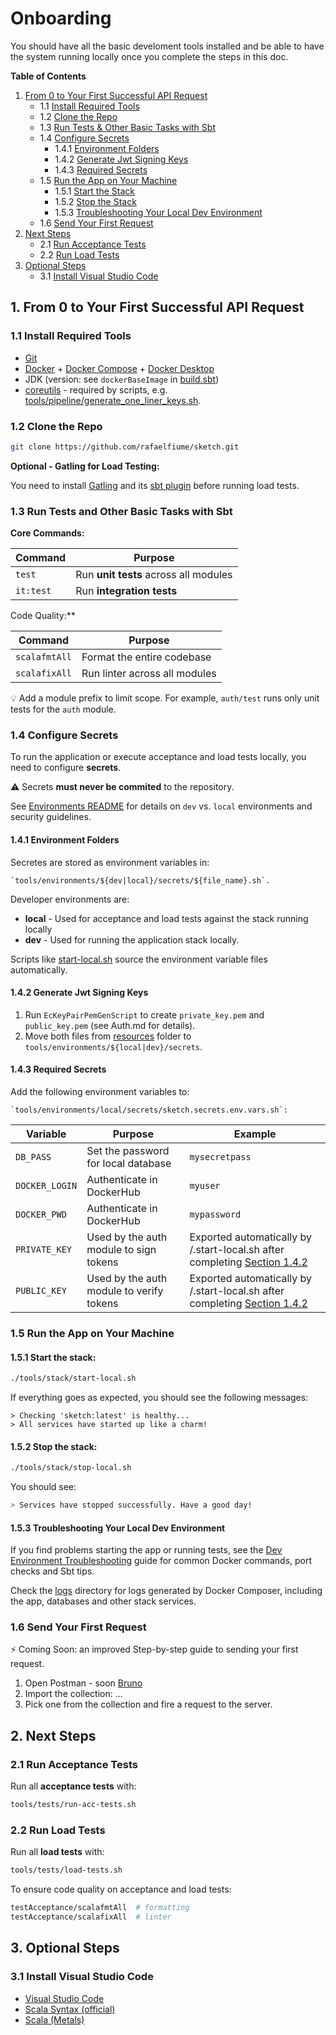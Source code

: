 # Onboarding

You should have all the basic develoment tools installed and be able to have the system running locally once you complete the steps in this doc.

**Table of Contents**

1. [From 0 to Your First Successful API Request](#1-from-0-to-your-first-successful-api-request)
    - 1.1 [Install Required Tools](#12-install-required-tools)
    - 1.2 [Clone the Repo](#11-clone-the-repo)
    - 1.3 [Run Tests & Other Basic Tasks with Sbt](#13-run-tests-and-other-basic-tasks-with-sbt)
    - 1.4 [Configure Secrets](#14-configure-secrets)
       - 1.4.1 [Environment Folders](#141-environment-folders)
       - 1.4.2 [Generate Jwt Signing Keys](#142-generate-jwt-signing-keys)
       - 1.4.3 [Required Secrets](#143-required-secrets)
    - 1.5 [Run the App on Your Machine](#15-run-the-app-on-your-machine)
       - 1.5.1 [Start the Stack](#151-start-the-stack)
       - 1.5.2 [Stop the Stack](#152-stop-the-stack)
       - 1.5.3 [Troubleshooting Your Local Dev Environment](#153-troubleshooting-your-local-dev-environment)
    - 1.6 [Send Your First Request](#16-send-your-first-request)
2. [Next Steps](#2-next-steps)
    - 2.1 [Run Acceptance Tests](#21-run-acceptance-tests)
    - 2.2 [Run Load Tests](#22-run-load-tests)
3. [Optional Steps](#3-optional-steps)
    - 3.1 [Install Visual Studio Code](#31-install-visual-studio-code)


## 1. From 0 to Your First Successful API Request

### 1.1 Install Required Tools
    
* [Git](https://git-scm.com/)
* [Docker](https://www.docker.com/) + [Docker Compose](https://docs.docker.com/compose/) + [Docker Desktop](https://docs.docker.com/desktop/setup/install/linux/ubuntu/)
* JDK (version: see `dockerBaseImage` in [build.sbt](../build.sbt))
* [coreutils](https://www.gnu.org/software/coreutils/) - required by scripts, e.g. [tools/pipeline/generate_one_liner_keys.sh](../tools/pipeline/generate_one_liner_keys.sh).

### 1.2 Clone the Repo

```bash
git clone https://github.com/rafaelfiume/sketch.git
```

**Optional - Gatling for Load Testing:**

You need to install [Gatling](https://docs.gatling.io/tutorials/scripting-intro/) and its [sbt plugin](https://docs.gatling.io/integrations/build-tools/sbt-plugin/) before running load tests.


### 1.3 Run Tests and Other Basic Tasks with Sbt

**Core Commands:**

| Command        | Purpose |
|----------------|---------|
| `test`         | Run **unit tests** across all modules |
| `it:test`      | Run **integration tests**             |

Code Quality:**

| Command         | Purpose |
|-----------------|---------|
| `scalafmtAll`   | Format the entire codebase |
| `scalafixAll`   | Run linter across all modules |

💡 Add a module prefix to limit scope. For example, `auth/test` runs only unit tests for the `auth` module.


### 1.4 Configure Secrets

To run the application or execute acceptance and load tests locally, you need to configure **secrets**.

⚠️ Secrets **must never be commited** to the repository.

See [Environments README](../../tools/environments/README.md) for details on `dev` vs. `local` environments and security guidelines.

#### 1.4.1 Environment Folders

Secretes are stored as environment variables in:

    `tools/environments/${dev|local}/secrets/${file_name}.sh`.

Developer environments are:
 - **local** - Used for acceptance and load tests against the stack running locally
 - **dev** - Used for running the application stack locally.

Scripts like [start-local.sh](../../tools/stack/start-local.sh) source the environment variable files automatically.

#### 1.4.2 Generate Jwt Signing Keys

1. Run `EcKeyPairPemGenScript` to create `private_key.pem` and `public_key.pem` (see Auth.md for details).
1. Move both files from [resources](../../auth/src/main/resources/) folder to `tools/environments/${local|dev}/secrets`.

#### 1.4.3 Required Secrets

Add the following environment variables to:

    `tools/environments/local/secrets/sketch.secrets.env.vars.sh`:

| Variable         | Purpose                                  | Example                           |
|------------------|------------------------------------------|-----------------------------------|
| `DB_PASS`        | Set the password for local database      | `mysecretpass`                    |
| `DOCKER_LOGIN`   | Authenticate in DockerHub                | `myuser`                          |
| `DOCKER_PWD`     | Authenticate in DockerHub                | `mypassword`                      |
| `PRIVATE_KEY`    | Used by the auth module to sign tokens   | Exported automatically by /.start-local.sh after completing [Section 1.4.2](#142-generate-keys) |
| `PUBLIC_KEY`     | Used by the auth module to verify tokens | Exported automatically by /.start-local.sh after completing [Section 1.4.2](#142-generate-keys) |


### 1.5 Run the App on Your Machine

#### 1.5.1 Start the stack:

```bash
./tools/stack/start-local.sh
```

If everything goes as expected, you should see the following messages:
```
> Checking 'sketch:latest' is healthy...
> All services have started up like a charm!
```

#### 1.5.2 Stop the stack:

```bash
./tools/stack/stop-local.sh
```

You should see:
```bash
> Services have stopped successfully. Have a good day!
```

#### 1.5.3 Troubleshooting Your Local Dev Environment

If you find problems starting the app or running tests, see the [Dev Environment Troubleshooting](Local-Troubleshooting.md) guide for common Docker commands, port checks and Sbt tips.

Check the [logs](../../tools/stack/logs/) directory for logs generated by Docker Composer, including the app, databases and other stack services.


### 1.6 Send Your First Request

⚡ Coming Soon: an improved Step-by-step guide to sending your first request.

  1. Open Postman - soon [Bruno](https://www.usebruno.com/)
  1. Import the collection: ...
  1. Pick one from the collection and fire a request to the server.


## 2. Next Steps

### 2.1 Run Acceptance Tests

Run all **acceptance tests** with:
```bash
tools/tests/run-acc-tests.sh
```

### 2.2 Run Load Tests

Run all **load tests** with:
```bash
tools/tests/load-tests.sh
```

To ensure code quality on acceptance and load tests:
```bash
testAcceptance/scalafmtAll  # formatting
testAcceptance/scalafixAll  # linter
```

## 3. Optional Steps

### 3.1 Install Visual Studio Code

* [Visual Studio Code](https://code.visualstudio.com/)
* [Scala Syntax (official)](https://marketplace.visualstudio.com/items?itemName=scala-lang.scala)
* [Scala (Metals)](https://marketplace.visualstudio.com/items?itemName=scalameta.metals)
